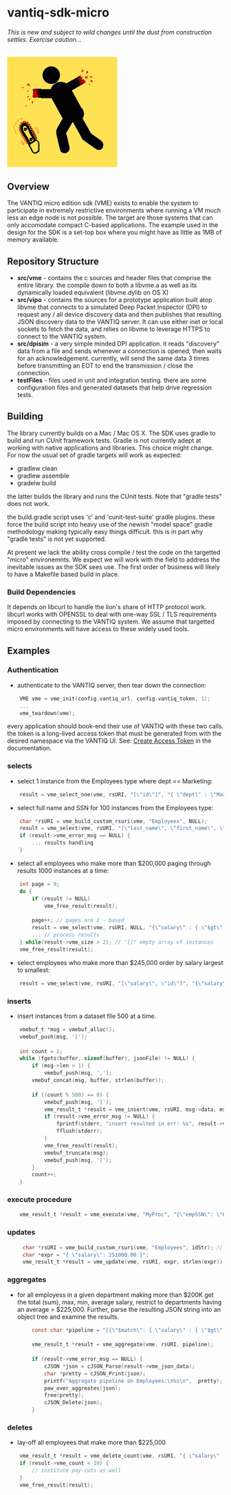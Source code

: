 # vantiq-sdk-micro

###### This is new and subject to wild changes until the dust from construction settles. Exercise caution...
![Image of Construction](Under_construction.gif)

## Overview

The VANTIQ micro edition sdk (VME) exists to enable the system to participate in extremely restrictive environments 
where running a VM much less an edge node is not possible. The target are those systems that can only accomodate compact
C-based applications. The example used in the design for the SDK is a set-top box where you might have as little as 1MB
of memory available.

## Repository Structure

* **src/vme** - contains the c sources and header files that comprise the entire library. the compile down to both a
libvme.a as well as its dynamically loaded equivalent (libvme.dylib on OS X)
* **src/vipo** - contains the sources for a prototype application built atop libvme that connects to a simulated Deep
Packet Inspector (DPI) to request any / all device discovery data and then publishes that resulting JSON discovery data
to the VANTIQ server. It can use either inet or local sockets to fetch the data, and relies on libvme to leverage HTTPS
to connect to the VANTIQ system.
* **src/dpisim** - a very simple minded DPI application. it reads "discovery" data from a file and sends whenever a
connection is opened, then waits for an acknowledgement. currently, will send the same data 3 times before transmitting
an EOT to end the transmission / close the connection.
* **testFiles** - files used in unit and integration testing. there are some configuration files and generated datasets
that help drive regression tests.

## Building

The library currently builds on a Mac / Mac OS X. The SDK uses gradle to build and run CUnit framework tests. Gradle is
not currently adept at working with native applications and libraries. This choice might change. For now the usual set
of gradle targets will work as expected:
* gradlew clean
* gradlew assemble
* gradelw build

the latter builds the library and runs the CUnit tests. Note that "gradle tests" does not work.

the build.gradle script uses 'c' and 'cunit-test-suite' gradle
plugins. these force the build script into heavy use of the newish "model space" gradle methodology making typically
easy things difficult. this is in part why "gradle tests" is not yet supported.

At present we lack the ability cross compile / test the code on the
targetted "micro" environemnts. We expect we will work with the field to address the inevitable issues as the SDK sees
use. The first order of business will likely to have a Makefile based build in place.

### Build Dependencies 

It depends on libcurl to handle the lion's share of HTTP protocol work. libcurl works with OPENSSL to deal with one-way
SSL / TLS requirements imposed by connecting to the VANTIQ system. We assume that targetted micro environments will have 
access to these widely used tools.

## Examples

### Authentication
* authenticate to the VANTIQ server, then tear down the connection:
```c
    VME vme = vme_init(config.vantiq_url, config.vantiq_token, 1);
    ...
    vme_teardown(vme);
```

every application should book-end their use of VANTIQ with these two calls. the token is a long-lived access token that
must be generated from with the desired namespace via the VANTIQ UI. See: [Create Access Token](https://dev.vantiq.com/docs/system/resourceguide/index.html#create-access-token)
in the documentation.

### selects
* select 1 instance from the Employees type where dept == Marketing:
```c
    result = vme_select_one(vme, rsURI, "[\"id\"]", "{ \"dept\" : \"Marketing\"}");
```
* select full name and SSN for 100 instances from the Employees type:
```c
    char *rsURI = vme_build_custom_rsuri(vme, "Employees", NULL);
    result = vme_select(vme, rsURI, "[\"last_name\", \"first_name\", \"ssn\"]", NULL, NULL, 0, 100);`
    if (result->vme_error_msg == NULL) {
        ... results handling
    }
```
* select all employees who make more than $200,000 paging through results 1000 instances at a time:
```c
    int page = 0;
    do {
        if (result != NULL)
            vme_free_result(result);

        page++; // pages are 1 - based
        result = vme_select(vme, rsURI, NULL, "{\"salary\" : { \"$gt\" : 200000.0}}", NULL, page, 1000);
        ... // process results
    } while(result->vme_size > 2); // "[]" empty array of instances
    vme_free_result(result);
```
* select employees who make more than $245,000 order by salary largest to smallest:
```c
    result = vme_select(vme, rsURI, "[\"salary\", \"id\"]", "{\"salary\" : {\"$gt\":245000.0}}", "{\"salary\":-1}", 0, 0);
```
### inserts
* insert instances from a dataset file 500 at a time.
```c
    vmebuf_t *msg = vmebuf_alloc();
    vmebuf_push(msg, '[');

    int count = 1;
    while (fgets(buffer, sizeof(buffer), jsonFile) != NULL) {
        if (msg->len > 1) {
            vmebuf_push(msg, ',');
        vmebuf_concat(msg, buffer, strlen(buffer));

        if ((count % 500) == 0) {
            vmebuf_push(msg, ']');
            vme_result_t *result = vme_insert(vme, rsURI, msg->data, msg->len);
            if (result->vme_error_msg != NULL) {
                fprintf(stderr, "insert resulted in err: %s", result->vme_error_msg);
                fflush(stderr);
            }
            vme_free_result(result);
            vmebuf_truncate(msg);
            vmebuf_push(msg, '[');
        }
        count++;
    }
```
### execute procedure
```c
    vme_result_t *result = vme_execute(vme, "MyProc", "{\"empSSN\": \"655-71-9041\", \"newSalary\": 500000.00}");
```

### updates
```c
     char *rsURI = vme_build_custom_rsuri(vme, "Employees", idStr); // <--- must specify instance ID
     char *expr = "{ \"salary\": 251000.00 }";
     vme_result_t *result = vme_update(vme, rsURI, expr, strlen(expr));
```
### aggregates
* for all employess in a given department making more than $200K get the total (sum), max, min, average salary, restrict to departments having an average > $225,000. Further, parse the resulting JSON string into an object tree and examine the results.
```c
        const char *pipeline = "[{\"$match\": { \"salary\" : { \"$gt\" : 200000.0} }}, { \"$group\": { \"_id\": \"$dept\", \"total\": { \"$sum\": \"$salary\"}, \"average\": { \"$avg\" : \"$salary\" }, \"max\": { \"$max\" : \"$salary\" }, \"min\": { \"$min\" : \"$salary\" }}}, { \"$match\": { \"average\": { \"$gte\": 225000.0 }}} ]";

        vme_result_t *result = vme_aggregate(vme, rsURI, pipeline);

        if (result->vme_error_msg == NULL) {
            cJSON *json = cJSON_Parse(result->vme_json_data);
            char *pretty = cJSON_Print(json);
            printf("Aggregate pipeline on Employees:\n%s\n",  pretty);
            paw_over_aggreates(json);
            free(pretty);
            cJSON_Delete(json);
        }
```
### deletes
* lay-off all employees that make more than $225,000
```c
    vme_result_t *result = vme_delete_count(vme, rsURI, "{ \"salary\" : { \"$gt\": 225000.0 }}");
    if (result->vme_count < 10) {
        // institute pay-cuts as well
    }
    vme_free_result(result);
```
